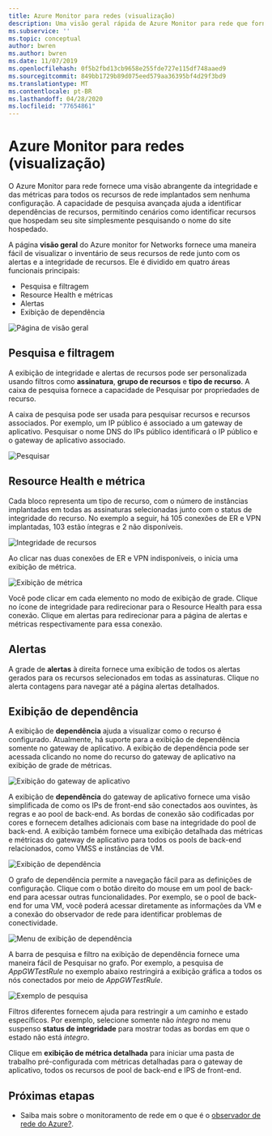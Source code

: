 ```yaml
---
title: Azure Monitor para redes (visualização)
description: Uma visão geral rápida de Azure Monitor para rede que fornece uma visão abrangente da integridade e das métricas para todos os recursos de rede implantados sem nenhuma configuração.
ms.subservice: ''
ms.topic: conceptual
author: bwren
ms.author: bwren
ms.date: 11/07/2019
ms.openlocfilehash: 0f5b2fbd13cb9658e255fde727e115df748aaed9
ms.sourcegitcommit: 849bb1729b89d075eed579aa36395bf4d29f3bd9
ms.translationtype: MT
ms.contentlocale: pt-BR
ms.lasthandoff: 04/28/2020
ms.locfileid: "77654861"
---
```

# <a name="azure-monitor-for-networks-preview"></a>Azure Monitor para redes (visualização)
O Azure Monitor para rede fornece uma visão abrangente da integridade e das métricas para todos os recursos de rede implantados sem nenhuma configuração. A capacidade de pesquisa avançada ajuda a identificar dependências de recursos, permitindo cenários como identificar recursos que hospedam seu site simplesmente pesquisando o nome do site hospedado.

A página **visão geral** do Azure monitor for Networks fornece uma maneira fácil de visualizar o inventário de seus recursos de rede junto com os alertas e a integridade de recursos. Ele é dividido em quatro áreas funcionais principais:

- Pesquisa e filtragem
- Resource Health e métricas
- Alertas 
- Exibição de dependência

![Página de visão geral](media/network-insights-overview/overview.png)

## <a name="search-and-filtering"></a>Pesquisa e filtragem
A exibição de integridade e alertas de recursos pode ser personalizada usando filtros como **assinatura**, **grupo de recursos** e **tipo de recurso**. A caixa de pesquisa fornece a capacidade de Pesquisar por propriedades de recurso.

A caixa de pesquisa pode ser usada para pesquisar recursos e recursos associados. Por exemplo, um IP público é associado a um gateway de aplicativo. Pesquisar o nome DNS do IPs público identificará o IP público e o gateway de aplicativo associado.

![Pesquisar](media/network-insights-overview/search.png)


## <a name="resource-health-and-metric"></a>Resource Health e métrica
Cada bloco representa um tipo de recurso, com o número de instâncias implantadas em todas as assinaturas selecionadas junto com o status de integridade do recurso. No exemplo a seguir, há 105 conexões de ER e VPN implantadas, 103 estão íntegras e 2 não disponíveis.

![Integridade de recursos](media/network-insights-overview/resource-health.png)

Ao clicar nas duas conexões de ER e VPN indisponíveis, o inicia uma exibição de métrica. 

![Exibição de métrica](media/network-insights-overview/metric-view.png)

Você pode clicar em cada elemento no modo de exibição de grade. Clique no ícone de integridade para redirecionar para o Resource Health para essa conexão. Clique em alertas para redirecionar para a página de alertas e métricas respectivamente para essa conexão. 

## <a name="alerts"></a>Alertas
A grade de **alertas** à direita fornece uma exibição de todos os alertas gerados para os recursos selecionados em todas as assinaturas. Clique no alerta contagens para navegar até a página alertas detalhados.

## <a name="dependency-view"></a>Exibição de dependência
A exibição de **dependência** ajuda a visualizar como o recurso é configurado. Atualmente, há suporte para a exibição de dependência somente no gateway de aplicativo. A exibição de dependência pode ser acessada clicando no nome do recurso do gateway de aplicativo na exibição de grade de métricas.

![Exibição do gateway de aplicativo](media/network-insights-overview/application-gateway.png)

A exibição de **dependência** do gateway de aplicativo fornece uma visão simplificada de como os IPs de front-end são conectados aos ouvintes, às regras e ao pool de back-end. As bordas de conexão são codificadas por cores e fornecem detalhes adicionais com base na integridade do pool de back-end. A exibição também fornece uma exibição detalhada das métricas e métricas do gateway de aplicativo para todos os pools de back-end relacionados, como VMSS e instâncias de VM.

![Exibição de dependência](media/network-insights-overview/dependency-view.png)

O grafo de dependência permite a navegação fácil para as definições de configuração. Clique com o botão direito do mouse em um pool de back-end para acessar outras funcionalidades. Por exemplo, se o pool de back-end for uma VM, você poderá acessar diretamente as informações da VM e a conexão do observador de rede para identificar problemas de conectividade.

![Menu de exibição de dependência](media/network-insights-overview/dependency-view-menu.png)

A barra de pesquisa e filtro na exibição de dependência fornece uma maneira fácil de Pesquisar no grafo. Por exemplo, a pesquisa de *AppGWTestRule* no exemplo abaixo restringirá a exibição gráfica a todos os nós conectados por meio de *AppGWTestRule*. 

![Exemplo de pesquisa](media/network-insights-overview/search-example.png)

Filtros diferentes fornecem ajuda para restringir a um caminho e estado específicos. Por exemplo, selecione somente não *íntegro* no menu suspenso **status de integridade** para mostrar todas as bordas em que o estado não está *íntegro*.

Clique em **exibição de métrica detalhada** para iniciar uma pasta de trabalho pré-configurada com métricas detalhadas para o gateway de aplicativo, todos os recursos de pool de back-end e IPS de front-end. 

## <a name="next-steps"></a>Próximas etapas 

- Saiba mais sobre o monitoramento de rede em o que é o [observador de rede do Azure?](/azure/network-watcher/network-watcher-monitoring-overview).
